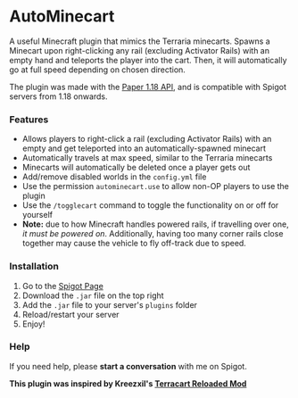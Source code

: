 # AutoMinecart
A useful Minecraft plugin that mimics the Terraria minecarts. Spawns a Minecart upon right-clicking any rail (excluding Activator Rails) with an empty hand and teleports the player into the cart. Then, it will automatically go at full speed depending on chosen direction.

The plugin was made with the [Paper 1.18 API](https://papermc.io/), and is compatible with Spigot servers from 1.18 onwards.

### **Features**
- Allows players to right-click a rail (excluding Activator Rails) with an empty and get teleported into an automatically-spawned minecart
- Automatically travels at max speed, similar to the Terraria minecarts
- Minecarts will automatically be deleted once a player gets out
- Add/remove disabled worlds in the `config.yml` file
- Use the permission `autominecart.use` to allow non-OP players to use the plugin
- Use the `/togglecart` command to toggle the functionality on or off for yourself
- **Note:** due to how Minecraft handles powered rails, if travelling over one, *it must be powered on*. Additionally, having too many corner rails close together may cause the vehicle to fly off-track due to speed.

### **Installation**
1. Go to the [Spigot Page](https://www.spigotmc.org/resources/autominecart.101327/)
2. Download the `.jar` file on the top right
3. Add the `.jar` file to your server's `plugins` folder
4. Reload/restart your server
5. Enjoy!

### **Help**
If you need help, please **start a conversation** with me on Spigot.

**This plugin was inspired by Kreezxil's [Terracart Reloaded Mod](https://www.curseforge.com/minecraft/mc-mods/terracart-reloaded)**
